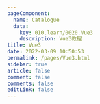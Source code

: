 ```yaml
---
pageComponent:
  name: Catalogue
  data:
    key: 010.learn/0020.Vue3
    description: Vue3教程
title: Vue3
date: 2022-03-09 10:50:53
permalink: /pages/Vue3.html
sidebar: true
article: false
comment: false
comments: false
editLink: false
---
```

